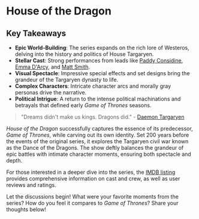 # House of the Dragon

## Key Takeaways

- **Epic World-Building**: The series expands on the rich lore of Westeros, delving into the history and politics of
  House Targaryen.
- **Stellar Cast**: Strong performances from leads
  like [Paddy Considine](https://en.wikipedia.org/wiki/Paddy_Considine), [Emma D'Arcy](https://en.wikipedia.org/wiki/Emma_D%27Arcy),
  and [Matt Smith](https://en.wikipedia.org/wiki/Matt_Smith_(actor)).
- **Visual Spectacle**: Impressive special effects and set designs bring the grandeur of the Targaryen dynasty to life.
- **Complex Characters**: Intricate character arcs and morally gray personas drive the narrative.
- **Political Intrigue**: A return to the intense political machinations and betrayals that defined early *Game of
  Thrones* seasons.

> "Dreams didn't make us kings. Dragons did." - [Daemon Targaryen](https://en.wikipedia.org/wiki/Daemon_Targaryen)

*House of the Dragon* successfully captures the essence of its predecessor, *Game of Thrones*, while carving out its own
identity. Set 200 years before the events of the original series, it explores the Targaryen civil war known as the Dance
of the Dragons. The show deftly balances the grandeur of epic battles with intimate character moments, ensuring both
spectacle and depth.

For those interested in a deeper dive into the series, the [IMDB listing](https://www.imdb.com/title/tt11198330/)
provides comprehensive information on cast and crew, as well as user reviews and ratings.

Let the discussions begin! What were your favorite moments from the series? How do you feel it compares to *Game of
Thrones*? Share your thoughts below!

